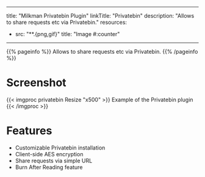 
---
title: "Milkman Privatebin Plugin"
linkTitle: "Privatebin"
description: "Allows to share requests etc via Privatebin."
resources:
- src: "**.{png,gif}"
  title: "Image #:counter"
---

{{% pageinfo %}}
Allows to share requests etc via Privatebin.
{{% /pageinfo %}}



# Screenshot


{{< imgproc privatebin Resize "x500" >}}
Example of the Privatebin plugin
{{< /imgproc >}}


# Features

 * Customizable Privatebin installation
 * Client-side AES encryption
 * Share requests via simple URL
 * Burn After Reading feature

